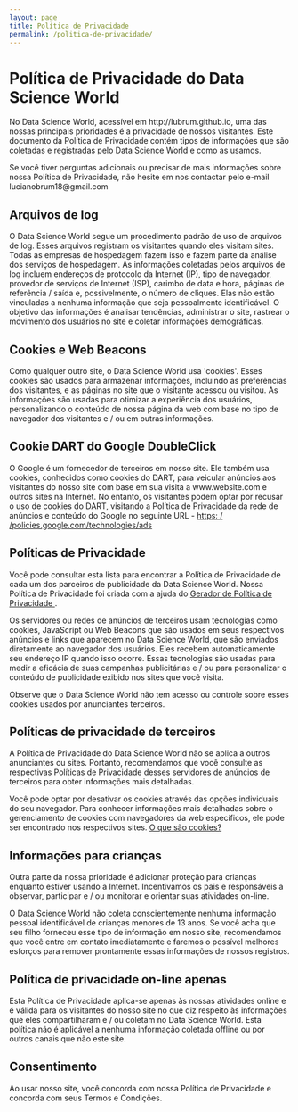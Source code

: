 ```yaml
---
layout: page
title: Política de Privacidade
permalink: /politica-de-privacidade/
---
```


<h1> Política de Privacidade do Data Science World </h1>

<p> No Data Science World, acessível em http://lubrum.github.io, uma das nossas principais prioridades é a privacidade de nossos visitantes. Este documento da Política de Privacidade contém tipos de informações que são coletadas e registradas pelo Data Science World e como as usamos. </p>

<p> Se você tiver perguntas adicionais ou precisar de mais informações sobre nossa Política de Privacidade, não hesite em nos contactar pelo e-mail lucianobrum18@gmail.com </p>

<h2> Arquivos de log </h2>

<p> O Data Science World segue um procedimento padrão de uso de arquivos de log. Esses arquivos registram os visitantes quando eles visitam sites. Todas as empresas de hospedagem fazem isso e fazem parte da análise dos serviços de hospedagem. As informações coletadas pelos arquivos de log incluem endereços de protocolo da Internet (IP), tipo de navegador, provedor de serviços de Internet (ISP), carimbo de data e hora, páginas de referência / saída e, possivelmente, o número de cliques. Elas não estão vinculadas a nenhuma informação que seja pessoalmente identificável. O objetivo das informações é analisar tendências, administrar o site, rastrear o movimento dos usuários no site e coletar informações demográficas. </p>

<h2> Cookies e Web Beacons </h2>

<p> Como qualquer outro site, o Data Science World usa 'cookies'. Esses cookies são usados ​​para armazenar informações, incluindo as preferências dos visitantes, e as páginas no site que o visitante acessou ou visitou. As informações são usadas para otimizar a experiência dos usuários, personalizando o conteúdo de nossa página da web com base no tipo de navegador dos visitantes e / ou em outras informações. </p>

<h2> Cookie DART do Google DoubleClick </h2>

<p> O Google é um fornecedor de terceiros em nosso site. Ele também usa cookies, conhecidos como cookies do DART, para veicular anúncios aos visitantes do nosso site com base em sua visita a www.website.com e outros sites na Internet. No entanto, os visitantes podem optar por recusar o uso de cookies do DART, visitando a Política de Privacidade da rede de anúncios e conteúdo do Google no seguinte URL - <a href="https://policies.google.com/technologies/ads"> https: / /policies.google.com/technologies/ads </a> </p>

<h2> Políticas de Privacidade </h2>

<P> Você pode consultar esta lista para encontrar a Política de Privacidade de cada um dos parceiros de publicidade da Data Science World. Nossa Política de Privacidade foi criada com a ajuda do <a href="https://www.privacypolicygenerator.info"> Gerador de Política de Privacidade </a>. </p>

<p> Os servidores ou redes de anúncios de terceiros usam tecnologias como cookies, JavaScript ou Web Beacons que são usados ​​em seus respectivos anúncios e links que aparecem no Data Science World, que são enviados diretamente ao navegador dos usuários. Eles recebem automaticamente seu endereço IP quando isso ocorre. Essas tecnologias são usadas para medir a eficácia de suas campanhas publicitárias e / ou para personalizar o conteúdo de publicidade exibido nos sites que você visita. </p>

<p> Observe que o Data Science World não tem acesso ou controle sobre esses cookies usados ​​por anunciantes terceiros. </p>

<h2> Políticas de privacidade de terceiros </h2>

<p> A Política de Privacidade do Data Science World não se aplica a outros anunciantes ou sites. Portanto, recomendamos que você consulte as respectivas Políticas de Privacidade desses servidores de anúncios de terceiros para obter informações mais detalhadas. </p>

<p> Você pode optar por desativar os cookies através das opções individuais do seu navegador. Para conhecer informações mais detalhadas sobre o gerenciamento de cookies com navegadores da web específicos, ele pode ser encontrado nos respectivos sites. <a href="https://pt.wikipedia.org/wiki/Cookie_(inform%C3%A1tica)"> O que são cookies? </a> </p>

<h2> Informações para crianças </h2>

<p> Outra parte da nossa prioridade é adicionar proteção para crianças enquanto estiver usando a Internet. Incentivamos os pais e responsáveis ​​a observar, participar e / ou monitorar e orientar suas atividades on-line. </p>

<p> O Data Science World não coleta conscientemente nenhuma informação pessoal identificável de crianças menores de 13 anos. Se você acha que seu filho forneceu esse tipo de informação em nosso site, recomendamos que você entre em contato imediatamente e faremos o possível melhores esforços para remover prontamente essas informações de nossos registros. </p>

<h2> Política de privacidade on-line apenas</h2>

<p> Esta Política de Privacidade aplica-se apenas às nossas atividades online e é válida para os visitantes do nosso site no que diz respeito às informações que eles compartilharam e / ou coletam no Data Science World. Esta política não é aplicável a nenhuma informação coletada offline ou por outros canais que não este site. </p>

<h2> Consentimento </h2>

<p> Ao usar nosso site, você concorda com nossa Política de Privacidade e concorda com seus Termos e Condições. </p>